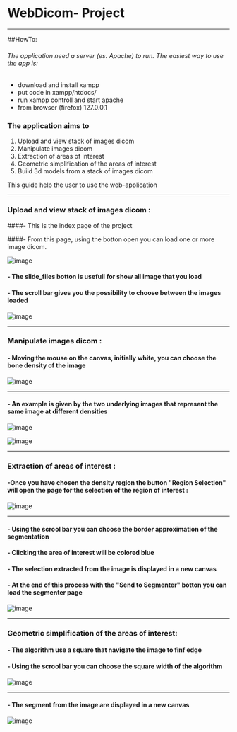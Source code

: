 # **WebDicom- Project**
- - -



##HowTo:

###### The application need a server (es. Apache) to run. The easiest way to use the app is:
-  download and install xampp 
-  put code in xampp/htdocs/
-  run xampp controll and start apache
-  from browser (firefox) 127.0.0.1

### The application aims to
1. Upload and view stack of images dicom  
2. Manipulate images dicom
3. Extraction of areas of interest
4. Geometric simplification of the areas of interest
5. Build 3d models from a stack of images dicom

This guide help the user to use the web-application


- - -



### Upload and view stack of images dicom :

####- This is the index page of the project

####- From this page, using the botton open you can load one or more image dicom.



![image](https://raw.github.com/cvdlab-bio/webdicom/master/Web_Dicom/HowTo_BIO/img/1_bio.jpg)



#### - The slide_files botton is usefull for show all image that you load

#### - The scroll bar gives you the possibility to choose between the images loaded

 

![image](https://raw.github.com/cvdlab-bio/webdicom/master/Web_Dicom/HowTo_BIO/img/2_bio.jpg)

- - - 

### Manipulate images dicom :

#### - Moving the mouse on the canvas, initially white, you can choose the bone density of the image




![image](https://raw.github.com/cvdlab-bio/webdicom/master/Web_Dicom/HowTo_BIO/img/3_bio.jpg)



- - - 




#### - An example is given by the two underlying images that represent the same image at different densities


![image](https://raw.github.com/cvdlab-bio/webdicom/master/Web_Dicom/HowTo_BIO/img/4_load_img_1.jpg)





![image](https://raw.github.com/cvdlab-bio/webdicom/master/Web_Dicom/HowTo_BIO/img/5_load_img_2.jpg)

- - -


### Extraction of areas of interest :

#### -Once you have chosen the density region the button "Region Selection" will open the page for the selection of the region of interest :




![image](https://raw.github.com/cvdlab-bio/webdicom/master/Web_Dicom/HowTo_BIO/img/7_region_screen_1.jpg)

- - -
#### - Using the scrool bar you can choose the border approximation of the segmentation


#### - Clicking the area of ​​interest will be colored blue


#### - The selection extracted from the image is displayed in a new canvas


#### - At the end of this process with the "Send to Segmenter" botton you can load the segmenter page


![image](https://raw.github.com/cvdlab-bio/webdicom/master/Web_Dicom/HowTo_BIO/img/6_region_screen.jpg)

- - -

### Geometric simplification of the areas of interest:


#### - The algorithm use a square that navigate the image to finf edge
#### - Using the scrool bar you can choose the square width of the algorithm 


![image](https://raw.github.com/cvdlab-bio/webdicom/master/Web_Dicom/HowTo_BIO/img/7_segmenter_screen_2.jpg)


- - -

#### - The segment from the image are displayed in a new canvas 

![image](https://raw.github.com/cvdlab-bio/webdicom/master/Web_Dicom/HowTo_BIO/img/7_segmenter_screen_1.jpg)




















